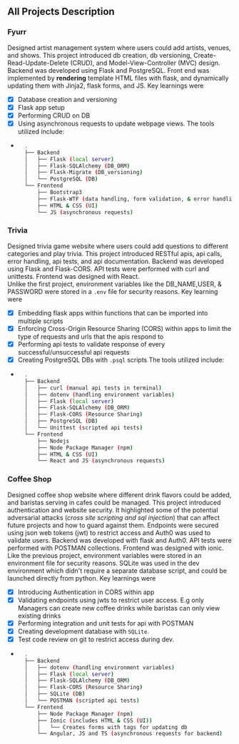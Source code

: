 ## All Projects Description

### Fyurr
Designed artist management system where users could add artists, venues, and shows. This project introduced db creation, db versioning, Create-Read-Update-Delete (CRUD), and Model-View-Controller (MVC) design. Backend was developed using Flask and PostgreSQL. Front end was implemented by **rendering** template HTML files with flask, and dynamically updating them with Jinja2, flask forms, and JS. Key learnings were 
- [x] Database creation and versioning
- [x] Flask app setup
- [x] Performing CRUD on DB
- [x] Using asynchronous requests to update webpage views.
The tools utilized include:
- ```bash
    .
    ├── Backend
    │   ├── Flask (local server)
    │   ├── Flask-SQLAlchemy (DB_ORM)
    │   ├── Flask-Migrate (DB_versioning)
    │   └── PostgreSQL (DB)
    └── Frontend
        ├── Bootstrap3
        ├── Flask-WTF (data handling, form validation, & error handling)
        ├── HTML & CSS (UI)
        └── JS (asynchronous requests)
    ```

### Trivia
Designed trivia game website where users could add questions to different categories and play trivia. This project introduced RESTful apis, api calls, error handling, api tests, and api documentation. Backend was developed using Flask and Flask-CORS. API tests were performed with curl and unittests. Frontend was designed with React. <br>
Unlike the first project, environment variables like the DB_NAME,USER, & PASSWORD were stored in a `.env` file for security reasons. Key learning were
- [x] Embedding flask apps within functions that can be imported into multiple scripts
- [x] Enforcing Cross-Origin Resource Sharing (CORS) within apps to limit the type of requests and urls that the apis respond to
- [x] Performing api tests to validate response of every successful/unsuccessful api requests
- [x] Creating PostgreSQL DBs with `.psql` scripts
The tools utilized include:
- ```bash
    .
    ├── Backend
    │   ├── curl (manual api tests in terminal)
    │   ├── dotenv (handling environment variables)
    │   ├── Flask (local server)
    │   ├── Flask-SQLAlchemy (DB_ORM)
    │   ├── Flask-CORS (Resource Sharing)
    │   ├── PostgreSQL (DB)
    │   └── Unittest (scripted api tests)
    └── Frontend
        ├── Nodejs 
        ├── Node Package Manager (npm)
        ├── HTML & CSS (UI)
        └── React and JS (asynchronous requests)
    ```

### Coffee Shop
Designed coffee shop website where different drink flavors could be added, and baristas serving in cafes could be managed. This project introduced authentication and website security. It highlighted some of the potential adversarial attacks (*cross site scripting and sql injection*) that can affect future projects and how to guard against them. Endpoints were secured using json web tokens (jwt) to restrict access and Auth0 was used to validate users. Backend was developed with flask and Auth0. API tests were performed with POSTMAN collections. Frontend was designed with ionic. <br>
Like the previous project, environment variables were stored in an environment file for security reasons. SQLite was used in the dev environment which didn't require a separate database script, and could be launched directly from python. Key learnings were
- [x] Introducing Authentication in CORS within app
- [x] Validating endpoints using jwts to restrict user access. E.g only Managers can create new coffee drinks while baristas can only view existing drinks
- [x] Performing integration and unit tests for api with POSTMAN
- [x] Creating development database with `SQLite`.
- [x] Test code review on git to restrict access during dev.
- ```bash
    .
    ├── Backend
    │   ├── dotenv (handling environment variables)
    │   ├── Flask (local server)
    │   ├── Flask-SQLAlchemy (DB_ORM)
    │   ├── Flask-CORS (Resource Sharing)
    │   ├── SQLite (DB)
    │   └── POSTMAN (scripted api tests)
    └── Frontend
        ├── Node Package Manager (npm)
        ├── Ionic (includes HTML & CSS (UI))
        │   └── Creates forms with tags for updating db 
        └── Angular, JS and TS (asynchronous requests for backend)
    ```
